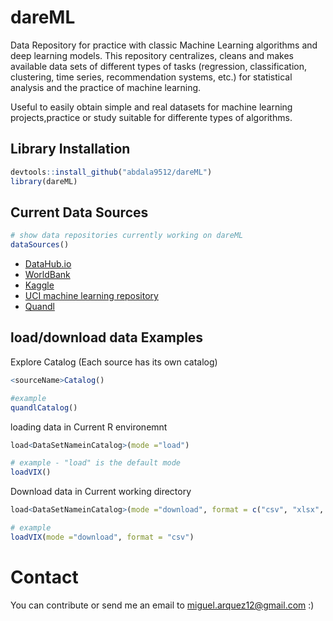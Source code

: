 # dareML

Data Repository for practice with classic Machine Learning algorithms and deep learning models. This repository centralizes, cleans and makes available data sets of different types of tasks (regression, classification, clustering, time series, recommendation systems, etc.) for statistical analysis and the practice of machine learning.

Useful to easily obtain simple and real datasets for machine learning projects,practice or study suitable for differente types of algorithms.

## Library Installation

```r
devtools::install_github("abdala9512/dareML")
library(dareML)
```

## Current Data Sources

```r
# show data repositories currently working on dareML
dataSources()
```

* [DataHub.io](https://datahub.io/)
* [WorldBank](https://databank.worldbank.org/home.aspx)
* [Kaggle](https://www.kaggle.com/)
* [UCI machine learning repository](https://archive.ics.uci.edu/ml/index.php)
* [Quandl](https://www.quandl.com/tools/api)


## load/download data Examples

Explore Catalog (Each source has its own catalog)

```r
<sourceName>Catalog()

#example
quandlCatalog()
```

loading data in Current R environemnt

```r
load<DataSetNameinCatalog>(mode ="load")

# example - "load" is the default mode
loadVIX()
```

Download data in Current working directory

```r
load<DataSetNameinCatalog>(mode ="download", format = c("csv", "xlsx", "rds"))

# example
loadVIX(mode ="download", format = "csv")
```


# Contact
You can contribute or send me an email to miguel.arquez12@gmail.com :)
